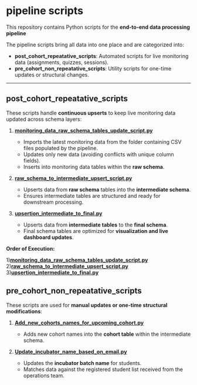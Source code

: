 # pipeline scripts

This repository contains Python scripts for the **end-to-end data processing pipeline** 

The pipeline scripts bring all data into one place and are categorized into:

* **post_cohort_repeatative_scripts**: Automated scripts for live monitoring data (assignments, quizzes, sessions).
* **pre_cohort_non_repeatative_scripts**: Utility scripts for one-time updates or structural changes.

---
## post_cohort_repeatative_scripts

These scripts handle **continuous upserts** to keep live monitoring data updated across schema layers:

1. **[monitoring\_data\_raw\_schema\_tables\_update\_script.py](./deployment_scripts/pipeline/post_cohort_repeatative_script/monitoring_data_raw_schema_tables_update_script.py)**

   * Imports the latest monitoring data from the folder containing CSV files populated by the pipeline.
   * Updates only new data (avoiding conflicts with unique column fields).
   * Inserts into monitoring data tables within the **raw schema**.

2. **[raw\_schema\_to\_intermediate\_upsert\_script.py](./deployment_scripts/pipeline/post_cohort_repeatative_script/raw_schema_to_intermediate_upsert_script.py)**

   * Upserts data from **raw schema** tables into the **intermediate schema**.
   * Ensures intermediate tables are structured and ready for downstream processing.

3. **[upsertion\_intermediate\_to\_final.py](./deployment_scripts/pipeline/post_cohort_repeatative_script/upsertion_intermediate_to_final.py)**

   * Upserts data from **intermediate tables** to the **final schema**.
   * Final schema tables are optimized for **visualization and live dashboard updates**.

**Order of Execution:**

1)**[monitoring\_data\_raw\_schema\_tables\_update\_script.py](./deployment_scripts/pipeline/post_cohort_repeatative_script/monitoring_data_raw_schema_tables_update_script.py)**  
2)**[raw\_schema\_to\_intermediate\_upsert\_script.py](./deployment_scripts/pipeline/post_cohort_repeatative_script/raw_schema_to_intermediate_upsert_script.py)**  
3)**[upsertion\_intermediate\_to\_final.py](./deployment_scripts/pipeline/post_cohort_repeatative_script/upsertion_intermediate_to_final.py)**


## pre_cohort_non_repeatative_scripts

These scripts are used for **manual updates or one-time structural modifications**:

1. **[Add\_new\_cohorts\_names\_for\_upcoming\_cohort.py](./deployment_scripts/pipeline/pre_cohort_non_repeatative_script/Add_new_cohorts_names_for_upcoming_cohort.py)**

   * Adds new cohort names into the **cohort table** within the intermediate schema.

2. **[Update\_incubator\_name\_based\_on\_email.py](./deployment_scripts/pipeline/pre_cohort_non_repeatative_script/Update_incubator_name_based_on_email.py)**

   * Updates the **incubator batch name** for students.
   * Matches data against the registered student list received from the operations team.
